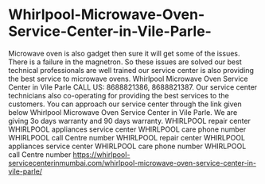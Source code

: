 # Whirlpool-Microwave-Oven-Service-Center-in-Vile-Parle-
  Microwave oven is also gadget then sure it will get some of the issues. There is a failure in the magnetron. So these issues are solved our best technical professionals are well trained our service center is also providing the best service to microwave ovens. Whirlpool Microwave Oven Service Center in Vile Parle CALL US: 8688821386, 8688821387. Our service center technicians also co-operating for providing the best services to the customers. You can approach our service center through the link given below Whirlpool Microwave Oven Service Center in Vile Parle. We are giving 3o days warranty and 90 days warranty. WHIRLPOOL    repair center WHIRLPOOL    appliances service center   WHIRLPOOL    care phone number WHIRLPOOL    call Centre number WHIRLPOOL    repair center WHIRLPOOL    appliances service center   WHIRLPOOL    care phone number WHIRLPOOL    call Centre number   https://whirlpool-servicecenterinmumbai.com/whirlpool-microwave-oven-service-center-in-vile-parle/
